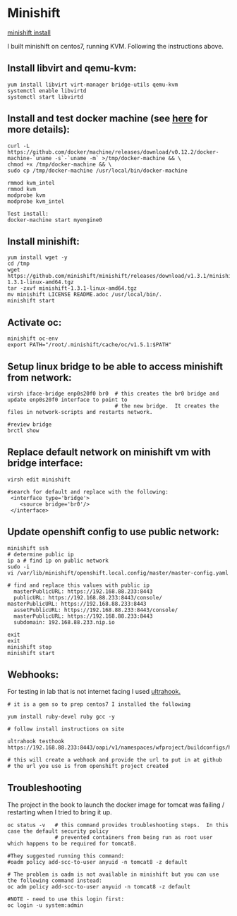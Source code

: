 # Minishift

[minishift install](https://docs.openshift.org/latest/minishift/getting-started/installing.html)

I built minishift on centos7, running KVM. Following the instructions above.

## Install libvirt and qemu-kvm:

```
yum install libvirt virt-manager bridge-utils qemu-kvm
systemctl enable libvirtd
systemctl start libvirtd
```

## Install and test docker machine (see [here](https://github.com/dhiltgen/docker-machine-kvm#quick-start-instructions) for more details):

```
curl -L https://github.com/docker/machine/releases/download/v0.12.2/docker-machine-`uname -s`-`uname -m` >/tmp/docker-machine && \
chmod +x /tmp/docker-machine && \
sudo cp /tmp/docker-machine /usr/local/bin/docker-machine

rmmod kvm_intel
rmmod kvm
modprobe kvm
modprobe kvm_intel

Test install:
docker-machine start myengine0
```

## Install minishift:

```
yum install wget -y
cd /tmp
wget https://github.com/minishift/minishift/releases/download/v1.3.1/minishift-1.3.1-linux-amd64.tgz
tar -zxvf minishift-1.3.1-linux-amd64.tgz
mv minishift LICENSE README.adoc /usr/local/bin/.
minishift start
```

## Activate oc:

```
minishift oc-env
export PATH="/root/.minishift/cache/oc/v1.5.1:$PATH"
```

## Setup linux bridge to be able to access minishift from network:

```
virsh iface-bridge enp0s20f0 br0  # this creates the br0 bridge and update enp0s20f0 interface to point to 
                                  # the new bridge.  It creates the files in network-scripts and restarts network.

#review bridge
brctl show
```

## Replace default network on minishift vm with bridge interface:

```
virsh edit minishift

#search for default and replace with the following:
 <interface type='bridge'>
    <source bridge='br0'/>
 </interface>
```

## Update openshift config to use public network:

```
minishift ssh
# determine public ip
ip a # find ip on public network
sudo -i
vi /var/lib/minishift/openshift.local.config/master/master-config.yaml

# find and replace this values with public ip
  masterPublicURL: https://192.168.88.233:8443
  publicURL: https://192.168.88.233:8443/console/
masterPublicURL: https://192.168.88.233:8443
  assetPublicURL: https://192.168.88.233:8443/console/
  masterPublicURL: https://192.168.88.233:8443
  subdomain: 192.168.88.233.nip.io

exit
exit
minishift stop
minishift start
```

## Webhooks:

For testing in lab that is not internet facing I used [ultrahook.](http://www.ultrahook.com)

```
# it is a gem so to prep centos7 I installed the following

yum install ruby-devel ruby gcc -y

# follow install instructions on site

ultrahook testhook https://192.168.88.233:8443/oapi/v1/namespaces/wfproject/buildconfigs/helloworld/webhooks/53ac93c7cb5d214c/github

# this will create a webhook and provide the url to put in at github
# the url you use is from openshift project created
```

## Troubleshooting

The project in the book to launch the docker image for tomcat was failing / restarting when I tried to bring it up.

```
oc status -v   # this command provides troubleshooting steps.  In this case the default security policy
               # prevented containers from being run as root user which happens to be required for tomcat8.

#They suggested running this command:
#oadm policy add-scc-to-user anyuid -n tomcat8 -z default

# The problem is oadm is not available in minishift but you can use the following command instead:
oc adm policy add-scc-to-user anyuid -n tomcat8 -z default

#NOTE - need to use this login first:
oc login -u system:admin
```
